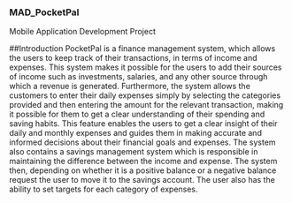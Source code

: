### MAD_PocketPal
Mobile Application Development Project 

##Introduction
PocketPal is a finance management system, which allows the users to keep track of their transactions, in terms of income and expenses. This system makes it possible for the users to add their sources of income such as investments, salaries, and any other source through which a revenue is generated. Furthermore, the system allows the customers to enter their daily expenses simply by selecting the categories provided and then entering the amount for the relevant transaction, making it possible for them to get a clear understanding of their spending and saving habits. This feature enables the users to get a clear insight of their daily and monthly expenses and guides them in making accurate and informed decisions about their financial goals and expenses. The system also contains a savings management system which is responsible in maintaining the difference between the income and expense. The system then, depending on whether it is a positive balance or a negative balance request the user to move it to the savings account. The user also has the ability to set targets for each category of expenses.
